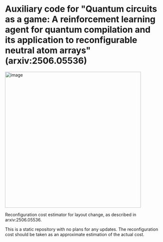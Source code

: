 # Auxiliary code for "Quantum circuits as a game: A reinforcement learning agent for quantum compilation and its application to reconfigurable neutral atom arrays" (arxiv:2506.05536)

<img width="446" alt="image" src="https://github.com/user-attachments/assets/f687c9e8-cce2-4ea0-8881-24878bf3ed1d" />

Reconfiguration cost estimator for layout change, as described in arxiv:2506.05536.

This is a static repository with no plans for any updates. The reconfiguration cost should be taken as an approximate estimation of the actual cost.

